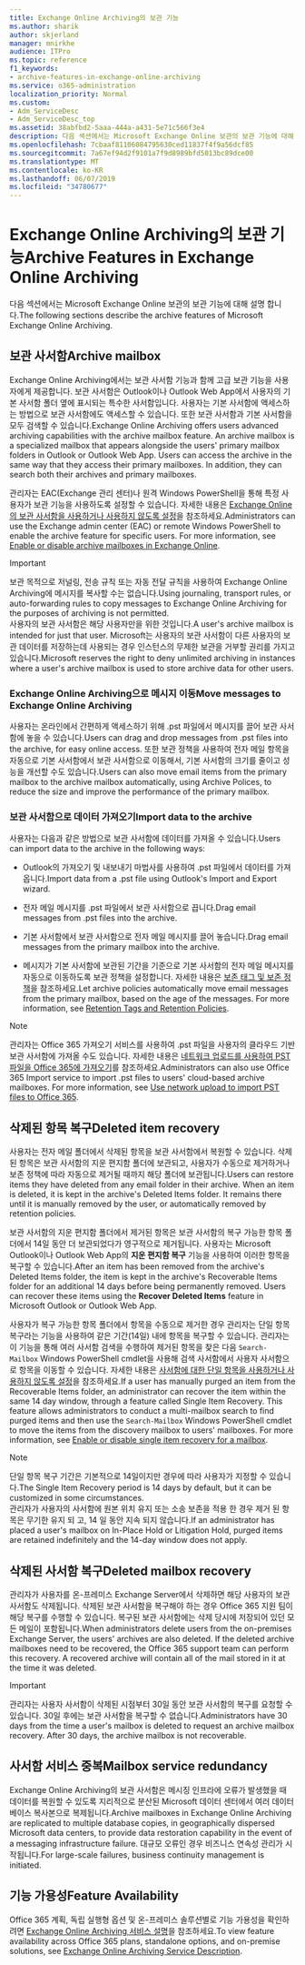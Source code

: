 ```yaml
---
title: Exchange Online Archiving의 보관 기능
ms.author: sharik
author: skjerland
manager: mnirkhe
audience: ITPro
ms.topic: reference
f1_keywords:
- archive-features-in-exchange-online-archiving
ms.service: o365-administration
localization_priority: Normal
ms.custom:
- Adm_ServiceDesc
- Adm_ServiceDesc_top
ms.assetid: 38abfbd2-5aaa-444a-a431-5e71c566f3e4
description: 다음 섹션에서는 Microsoft Exchange Online 보관의 보관 기능에 대해 설명 합니다.
ms.openlocfilehash: 7cbaaf81106084795630ced11837f4f9a56dcf85
ms.sourcegitcommit: 7a67ef94d2f9101a7f9d8989bfd5013bc89dce00
ms.translationtype: MT
ms.contentlocale: ko-KR
ms.lasthandoff: 06/07/2019
ms.locfileid: "34780677"
---
```

# <a name="archive-features-in-exchange-online-archiving"></a><span data-ttu-id="86b3a-103">Exchange Online Archiving의 보관 기능</span><span class="sxs-lookup"><span data-stu-id="86b3a-103">Archive Features in Exchange Online Archiving</span></span>

<span data-ttu-id="86b3a-104">다음 섹션에서는 Microsoft Exchange Online 보관의 보관 기능에 대해 설명 합니다.</span><span class="sxs-lookup"><span data-stu-id="86b3a-104">The following sections describe the archive features of Microsoft Exchange Online Archiving.</span></span>
  
## <a name="archive-mailbox"></a><span data-ttu-id="86b3a-105">보관 사서함</span><span class="sxs-lookup"><span data-stu-id="86b3a-105">Archive mailbox</span></span>

<span data-ttu-id="86b3a-p101">Exchange Online Archiving에서는 보관 사서함 기능과 함께 고급 보관 기능을 사용자에게 제공합니다. 보관 사서함은 Outlook이나 Outlook Web App에서 사용자의 기본 사서함 폴더 옆에 표시되는 특수한 사서함입니다. 사용자는 기본 사서함에 액세스하는 방법으로 보관 사서함에도 액세스할 수 있습니다. 또한 보관 사서함과 기본 사서함을 모두 검색할 수 있습니다.</span><span class="sxs-lookup"><span data-stu-id="86b3a-p101">Exchange Online Archiving offers users advanced archiving capabilities with the archive mailbox feature. An archive mailbox is a specialized mailbox that appears alongside the users' primary mailbox folders in Outlook or Outlook Web App. Users can access the archive in the same way that they access their primary mailboxes. In addition, they can search both their archives and primary mailboxes.</span></span>
  
<span data-ttu-id="86b3a-p102">관리자는 EAC(Exchange 관리 센터)나 원격 Windows PowerShell을 통해 특정 사용자가 보관 기능을 사용하도록 설정할 수 있습니다. 자세한 내용은 [Exchange Online의 보관 사서함을 사용하거나 사용하지 않도록 설정](https://docs.microsoft.com/office365/securitycompliance/enable-archive-mailboxes)을 참조하세요.</span><span class="sxs-lookup"><span data-stu-id="86b3a-p102">Administrators can use the Exchange admin center (EAC) or remote Windows PowerShell to enable the archive feature for specific users. For more information, see [Enable or disable archive mailboxes in Exchange Online](https://docs.microsoft.com/office365/securitycompliance/enable-archive-mailboxes).</span></span>
  
> [!IMPORTANT]
>  <span data-ttu-id="86b3a-112">보관 목적으로 저널링, 전송 규칙 또는 자동 전달 규칙을 사용하여 Exchange Online Archiving에 메시지를 복사할 수는 없습니다.</span><span class="sxs-lookup"><span data-stu-id="86b3a-112">Using journaling, transport rules, or auto-forwarding rules to copy messages to Exchange Online Archiving for the purposes of archiving is not permitted.</span></span> <br/>
>  <span data-ttu-id="86b3a-113">사용자의 보관 사서함은 해당 사용자만을 위한 것입니다.</span><span class="sxs-lookup"><span data-stu-id="86b3a-113">A user's archive mailbox is intended for just that user.</span></span> <span data-ttu-id="86b3a-114">Microsoft는 사용자의 보관 사서함이 다른 사용자의 보관 데이터를 저장하는데 사용되는 경우 인스턴스의 무제한 보관을 거부할 권리를 가지고 있습니다.</span><span class="sxs-lookup"><span data-stu-id="86b3a-114">Microsoft reserves the right to deny unlimited archiving in instances where a user's archive mailbox is used to store archive data for other users.</span></span> 
  
### <a name="move-messages-to-exchange-online-archiving"></a><span data-ttu-id="86b3a-115">Exchange Online Archiving으로 메시지 이동</span><span class="sxs-lookup"><span data-stu-id="86b3a-115">Move messages to Exchange Online Archiving</span></span>

<span data-ttu-id="86b3a-116">사용자는 온라인에서 간편하게 액세스하기 위해 .pst 파일에서 메시지를 끌어 보관 사서함에 놓을 수 있습니다.</span><span class="sxs-lookup"><span data-stu-id="86b3a-116">Users can drag and drop messages from .pst files into the archive, for easy online access.</span></span> <span data-ttu-id="86b3a-117">또한 보관 정책을 사용하여 전자 메일 항목을 자동으로 기본 사서함에서 보관 사서함으로 이동해서, 기본 사서함의 크기를 줄이고 성능을 개선할 수도 있습니다.</span><span class="sxs-lookup"><span data-stu-id="86b3a-117">Users can also move email items from the primary mailbox to the archive mailbox automatically, using Archive Polices, to reduce the size and improve the performance of the primary mailbox.</span></span> 
  
### <a name="import-data-to-the-archive"></a><span data-ttu-id="86b3a-118">보관 사서함으로 데이터 가져오기</span><span class="sxs-lookup"><span data-stu-id="86b3a-118">Import data to the archive</span></span>

<span data-ttu-id="86b3a-119">사용자는 다음과 같은 방법으로 보관 사서함에 데이터를 가져올 수 있습니다.</span><span class="sxs-lookup"><span data-stu-id="86b3a-119">Users can import data to the archive in the following ways:</span></span>
  
- <span data-ttu-id="86b3a-120">Outlook의 가져오기 및 내보내기 마법사를 사용하여 .pst 파일에서 데이터를 가져옵니다.</span><span class="sxs-lookup"><span data-stu-id="86b3a-120">Import data from a .pst file using Outlook's Import and Export wizard.</span></span>
    
- <span data-ttu-id="86b3a-121">전자 메일 메시지를 .pst 파일에서 보관 사서함으로 끕니다.</span><span class="sxs-lookup"><span data-stu-id="86b3a-121">Drag email messages from .pst files into the archive.</span></span>
    
- <span data-ttu-id="86b3a-122">기본 사서함에서 보관 사서함으로 전자 메일 메시지를 끌어 놓습니다.</span><span class="sxs-lookup"><span data-stu-id="86b3a-122">Drag email messages from the primary mailbox into the archive.</span></span>
    
- <span data-ttu-id="86b3a-p106">메시지가 기본 사서함에 보관된 기간을 기준으로 기본 사서함의 전자 메일 메시지를 자동으로 이동하도록 보관 정책을 설정합니다. 자세한 내용은 [보존 태그 및 보존 정책](https://docs.microsoft.com/Exchange/policy-and-compliance/mrm/retention-tags-and-retention-policies)을 참조하세요.</span><span class="sxs-lookup"><span data-stu-id="86b3a-p106">Let archive policies automatically move email messages from the primary mailbox, based on the age of the messages. For more information, see [Retention Tags and Retention Policies](https://docs.microsoft.com/Exchange/policy-and-compliance/mrm/retention-tags-and-retention-policies).</span></span>
    
> [!NOTE]
> <span data-ttu-id="86b3a-p107">관리자는 Office 365 가져오기 서비스를 사용하여 .pst 파일을 사용자의 클라우드 기반 보관 사서함에 가져올 수도 있습니다. 자세한 내용은 [네트워크 업로드를 사용하여 PST 파일을 Office 365에 가져오기](https://docs.microsoft.com/office365/securitycompliance/use-network-upload-to-import-pst-files)를 참조하세요.</span><span class="sxs-lookup"><span data-stu-id="86b3a-p107">Administrators can also use Office 365 Import service to import .pst files to users' cloud-based archive mailboxes. For more information, see [Use network upload to import PST files to Office 365](https://docs.microsoft.com/office365/securitycompliance/use-network-upload-to-import-pst-files).</span></span> 
  
## <a name="deleted-item-recovery"></a><span data-ttu-id="86b3a-127">삭제된 항목 복구</span><span class="sxs-lookup"><span data-stu-id="86b3a-127">Deleted item recovery</span></span>

<span data-ttu-id="86b3a-p108">사용자는 전자 메일 폴더에서 삭제된 항목을 보관 사서함에서 복원할 수 있습니다. 삭제된 항목은 보관 사서함의 지운 편지함 폴더에 보관되고, 사용자가 수동으로 제거하거나 보존 정책에 따라 자동으로 제거될 때까지 해당 폴더에 보관됩니다.</span><span class="sxs-lookup"><span data-stu-id="86b3a-p108">Users can restore items they have deleted from any email folder in their archive. When an item is deleted, it is kept in the archive's Deleted Items folder. It remains there until it is manually removed by the user, or automatically removed by retention policies.</span></span>
  
<span data-ttu-id="86b3a-p109">보관 사서함의 지운 편지함 폴더에서 제거된 항목은 보관 사서함의 복구 가능한 항목 폴더에서 14일 동안 더 보관되었다가 영구적으로 제거됩니다. 사용자는 Microsoft Outlook이나 Outlook Web App의 **지운 편지함 복구** 기능을 사용하여 이러한 항목을 복구할 수 있습니다.</span><span class="sxs-lookup"><span data-stu-id="86b3a-p109">After an item has been removed from the archive's Deleted Items folder, the item is kept in the archive's Recoverable Items folder for an additional 14 days before being permanently removed. Users can recover these items using the **Recover Deleted Items** feature in Microsoft Outlook or Outlook Web App.</span></span> 
  
<span data-ttu-id="86b3a-p110">사용자가 복구 가능한 항목 폴더에서 항목을 수동으로 제거한 경우 관리자는 단일 항목 복구라는 기능을 사용하여 같은 기간(14일) 내에 항목을 복구할 수 있습니다. 관리자는 이 기능을 통해 여러 사서함 검색을 수행하여 제거된 항목을 찾은 다음  `Search-Mailbox` Windows PowerShell cmdlet을 사용해 검색 사서함에서 사용자 사서함으로 항목을 이동할 수 있습니다. 자세한 내용은 [사서함에 대한 단일 항목을 사용하거나 사용하지 않도록 설정](https://docs.microsoft.com/office365/securitycompliance/use-network-upload-to-import-pst-files)을 참조하세요.</span><span class="sxs-lookup"><span data-stu-id="86b3a-p110">If a user has manually purged an item from the Recoverable Items folder, an administrator can recover the item within the same 14 day window, through a feature called Single Item Recovery. This feature allows administrators to conduct a multi-mailbox search to find purged items and then use the  `Search-Mailbox` Windows PowerShell cmdlet to move the items from the discovery mailbox to users' mailboxes. For more information, see [Enable or disable single item recovery for a mailbox](https://docs.microsoft.com/office365/securitycompliance/use-network-upload-to-import-pst-files).</span></span>
  
> [!NOTE]
>  <span data-ttu-id="86b3a-136">단일 항목 복구 기간은 기본적으로 14일이지만 경우에 따라 사용자가 지정할 수 있습니다.</span><span class="sxs-lookup"><span data-stu-id="86b3a-136">The Single Item Recovery period is 14 days by default, but it can be customized in some circumstances.</span></span> <br/>
>  <span data-ttu-id="86b3a-137">관리자가 사용자의 사서함에 원본 위치 유지 또는 소송 보존을 적용 한 경우 제거 된 항목은 무기한 유지 되 고, 14 일 동안 지속 되지 않습니다.</span><span class="sxs-lookup"><span data-stu-id="86b3a-137">If an administrator has placed a user's mailbox on In-Place Hold or Litigation Hold, purged items are retained indefinitely and the 14-day window does not apply.</span></span> 
  
## <a name="deleted-mailbox-recovery"></a><span data-ttu-id="86b3a-138">삭제된 사서함 복구</span><span class="sxs-lookup"><span data-stu-id="86b3a-138">Deleted mailbox recovery</span></span>

<span data-ttu-id="86b3a-p112">관리자가 사용자를 온-프레미스 Exchange Server에서 삭제하면 해당 사용자의 보관 사서함도 삭제됩니다. 삭제된 보관 사서함을 복구해야 하는 경우 Office 365 지원 팀이 해당 복구를 수행할 수 있습니다. 복구된 보관 사서함에는 삭제 당시에 저장되어 있던 모든 메일이 포함됩니다.</span><span class="sxs-lookup"><span data-stu-id="86b3a-p112">When administrators delete users from the on-premises Exchange Server, the users' archives are also deleted. If the deleted archive mailboxes need to be recovered, the Office 365 support team can perform this recovery. A recovered archive will contain all of the mail stored in it at the time it was deleted.</span></span>
  
> [!IMPORTANT]
> <span data-ttu-id="86b3a-p113">관리자는 사용자 사서함이 삭제된 시점부터 30일 동안 보관 사서함의 복구를 요청할 수 있습니다. 30일 후에는 보관 사서함을 복구할 수 없습니다.</span><span class="sxs-lookup"><span data-stu-id="86b3a-p113">Administrators have 30 days from the time a user's mailbox is deleted to request an archive mailbox recovery. After 30 days, the archive mailbox is not recoverable.</span></span> 
  
## <a name="mailbox-service-redundancy"></a><span data-ttu-id="86b3a-144">사서함 서비스 중복</span><span class="sxs-lookup"><span data-stu-id="86b3a-144">Mailbox service redundancy</span></span>

<span data-ttu-id="86b3a-145">Exchange Online Archiving의 보관 사서함은 메시징 인프라에 오류가 발생했을 때 데이터를 복원할 수 있도록 지리적으로 분산된 Microsoft 데이터 센터에서 여러 데이터베이스 복사본으로 복제됩니다.</span><span class="sxs-lookup"><span data-stu-id="86b3a-145">Archive mailboxes in Exchange Online Archiving are replicated to multiple database copies, in geographically dispersed Microsoft data centers, to provide data restoration capability in the event of a messaging infrastructure failure.</span></span> <span data-ttu-id="86b3a-146">대규모 오류인 경우 비즈니스 연속성 관리가 시작됩니다.</span><span class="sxs-lookup"><span data-stu-id="86b3a-146">For large-scale failures, business continuity management is initiated.</span></span> 
  
## <a name="feature-availability"></a><span data-ttu-id="86b3a-147">기능 가용성</span><span class="sxs-lookup"><span data-stu-id="86b3a-147">Feature Availability</span></span>

<span data-ttu-id="86b3a-148">Office 365 계획, 독립 실행형 옵션 및 온-프레미스 솔루션별로 기능 가용성을 확인하려면 [Exchange Online Archiving 서비스 설명](exchange-online-archiving-service-description.md)을 참조하세요.</span><span class="sxs-lookup"><span data-stu-id="86b3a-148">To view feature availability across Office 365 plans, standalone options, and on-premise solutions, see [Exchange Online Archiving Service Description](exchange-online-archiving-service-description.md).</span></span>
  
